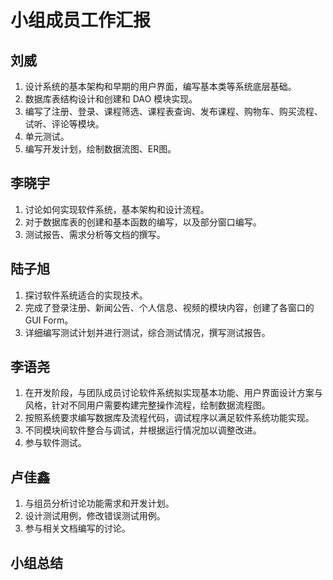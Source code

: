 # 小组成员工作汇报

## 刘威

1. 设计系统的基本架构和早期的用户界面，编写基本类等系统底层基础。
2. 数据库表结构设计和创建和 DAO 模块实现。
3. 编写了注册、登录、课程筛选、课程表查询、发布课程、购物车、购买流程、试听、评论等模块。
4. 单元测试。
5. 编写开发计划，绘制数据流图、ER图。

## 李晓宇

1. 讨论如何实现软件系统，基本架构和设计流程。
2. 对于数据库表的创建和基本函数的编写，以及部分窗口编写。
3. 测试报告、需求分析等文档的撰写。

## 陆子旭

1. 探讨软件系统适合的实现技术。
2. 完成了登录注册、新闻公告、个人信息、视频的模块内容，创建了各窗口的GUI Form。
3. 详细编写测试计划并进行测试，综合测试情况，撰写测试报告。

## 李语尧

1. 在开发阶段，与团队成员讨论软件系统拟实现基本功能、用户界面设计方案与风格，针对不同用户需要构建完整操作流程，绘制数据流程图。
2. 按照系统要求编写数据库及流程代码，调试程序以满足软件系统功能实现。
3. 不同模块间软件整合与调试，并根据运行情况加以调整改进。
4. 参与软件测试。

## 卢佳鑫

1. 与组员分析讨论功能需求和开发计划。
2. 设计测试用例，修改错误测试用例。
3. 参与相关文档编写的讨论。

## 小组总结